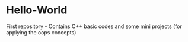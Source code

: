 # Hello-World
First repository - 
Contains C++ basic codes and some mini projects (for applying the oops concepts)

